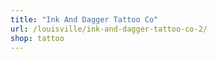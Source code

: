 ```yaml
---
title: "Ink And Dagger Tattoo Co"
url: /louisville/ink-and-dagger-tattoo-co-2/
shop: tattoo
---
```

